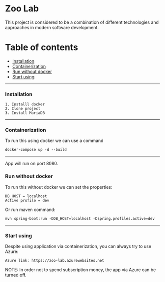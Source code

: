 # Zoo Lab
This project is considered to be a combination of different technologies and approaches in modern software development.

# Table of contents
* [Installation](#installation)
* [Containerization](#containerization)
* [Run without docker](#runwithoutdocker)
* [Start using](#start-using)

---
### Installation
```
1. Installl docker
2. Clone project
3. Install MariaDB
```
---
### Containerization 
To run this using docker we can use a command
```
docker-compose up -d --build 
```
---
App will run on port 8080.

### Run without docker
To run this without docker we can set the properties:
```
DB_HOST = localhost
Active profile = dev
```
Or run maven command:
```
mvn spring-boot:run -DDB_HOST=localhost -Dspring.profiles.active=dev
```
---
### Start using
Despite using application via containerization, you can always try to use Azure:
```
Azure link: https://zoo-lab.azurewebsites.net
```
NOTE: In order not to spend subscription money, the app via Azure can be turned off.